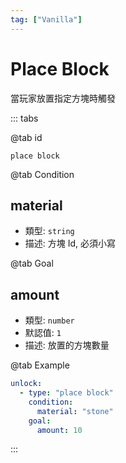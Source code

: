 ```yaml
---
tag: ["Vanilla"]
---
```


# Place Block

當玩家放置指定方塊時觸發

::: tabs

@tab id

`place block`

@tab Condition

## material

- 類型: `string`
- 描述: 方塊 Id, 必須小寫

@tab Goal

## amount
- 類型: `number`
- 默認值: `1`
- 描述: 放置的方塊數量

@tab Example

```yaml
unlock:
  - type: "place block"
    condition:
      material: "stone"
    goal:
      amount: 10
```

:::